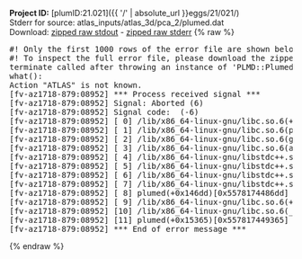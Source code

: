 **Project ID:** [plumID:21.021]({{ '/' | absolute_url }}eggs/21/021/)  
Stderr for source:  atlas_inputs/atlas_3d/pca_2/plumed.dat   
Download: [zipped raw stdout](plumed.dat.plumed.stdout.txt.zip) - [zipped raw stderr](plumed.dat.plumed.stderr.txt.zip) 
{% raw %}
<pre>
#! Only the first 1000 rows of the error file are shown below
#! To inspect the full error file, please download the zipped raw stderr file above
terminate called after throwing an instance of 'PLMD::Plumed::Exception'
what():
Action "ATLAS" is not known.
[fv-az1718-879:08952] *** Process received signal ***
[fv-az1718-879:08952] Signal: Aborted (6)
[fv-az1718-879:08952] Signal code:  (-6)
[fv-az1718-879:08952] [ 0] /lib/x86_64-linux-gnu/libc.so.6(+0x45330)[0x7fee21645330]
[fv-az1718-879:08952] [ 1] /lib/x86_64-linux-gnu/libc.so.6(pthread_kill+0x11c)[0x7fee2169eb2c]
[fv-az1718-879:08952] [ 2] /lib/x86_64-linux-gnu/libc.so.6(gsignal+0x1e)[0x7fee2164527e]
[fv-az1718-879:08952] [ 3] /lib/x86_64-linux-gnu/libc.so.6(abort+0xdf)[0x7fee216288ff]
[fv-az1718-879:08952] [ 4] /lib/x86_64-linux-gnu/libstdc++.so.6(+0xa5ff5)[0x7fee21aa5ff5]
[fv-az1718-879:08952] [ 5] /lib/x86_64-linux-gnu/libstdc++.so.6(+0xbb0da)[0x7fee21abb0da]
[fv-az1718-879:08952] [ 6] /lib/x86_64-linux-gnu/libstdc++.so.6(_ZSt10unexpectedv+0x0)[0x7fee21aa5a55]
[fv-az1718-879:08952] [ 7] /lib/x86_64-linux-gnu/libstdc++.so.6(+0xa5a6f)[0x7fee21aa5a6f]
[fv-az1718-879:08952] [ 8] plumed(+0x146dd)[0x5578174486dd]
[fv-az1718-879:08952] [ 9] /lib/x86_64-linux-gnu/libc.so.6(+0x2a1ca)[0x7fee2162a1ca]
[fv-az1718-879:08952] [10] /lib/x86_64-linux-gnu/libc.so.6(__libc_start_main+0x8b)[0x7fee2162a28b]
[fv-az1718-879:08952] [11] plumed(+0x15365)[0x557817449365]
[fv-az1718-879:08952] *** End of error message ***
</pre>
{% endraw %}
